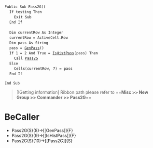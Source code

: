 &nbsp;  &nbsp;  &nbsp;  &nbsp;  
`Public Sub Pass2G()`  
&nbsp;&nbsp;&nbsp;&nbsp;`If testing Then`  
&nbsp;&nbsp;&nbsp;&nbsp;&nbsp;&nbsp;&nbsp;&nbsp;`Exit Sub`  
&nbsp;&nbsp;&nbsp;&nbsp;`End If`  
&nbsp;  &nbsp;  &nbsp;  &nbsp;  
&nbsp;&nbsp;&nbsp;&nbsp;`Dim currentRow As Integer`  
&nbsp;&nbsp;&nbsp;&nbsp;`currentRow = ActiveCell.Row`  
&nbsp;&nbsp;&nbsp;&nbsp;`Dim pass As String`  
&nbsp;&nbsp;&nbsp;&nbsp;`pass = `[`GenPass`](GenPass)`()`  
&nbsp;&nbsp;&nbsp;&nbsp;`If 1 = 2 And True = `[`IsHistPass`](IsHistPass)`(pass) Then`  
&nbsp;&nbsp;&nbsp;&nbsp;&nbsp;&nbsp;&nbsp;&nbsp;`Call `[`Pass2G`](Pass2G)  
&nbsp;&nbsp;&nbsp;&nbsp;`Else`  
&nbsp;&nbsp;&nbsp;&nbsp;&nbsp;&nbsp;&nbsp;&nbsp;`Cells(currentRow, 7) = pass`  
&nbsp;&nbsp;&nbsp;&nbsp;`End If`  
&nbsp;  &nbsp;  &nbsp;  &nbsp;  
`End Sub`  


> [!Getting information]
> Ribbon path please refer to ==**Misc >> New Group >> Commander >> Pass2G**==


# BeCaller
- Pass2G{S}(8)->[[GenPass]]{F}
- Pass2G{S}(9)->[[IsHistPass]]{F}
- Pass2G{S}(10)->[[Pass2G]]{S}

